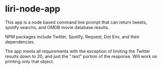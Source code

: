 # liri-node-app
This app is a node based command line prompt that can return tweets, spotify searchs, and OMDB movie database results. 

NPM packages include Twitter, Spotify, Request, Dot Env, and their dependencies. 

The app meets all requirements with the exception of limiting the Twitter results down to 20, and just the ".text" portion of the response. Will work on printing only that object. 


